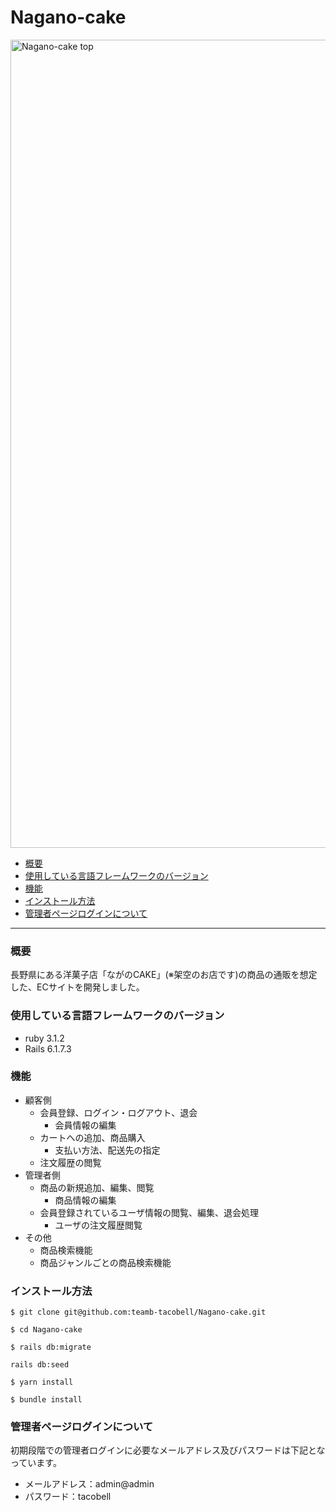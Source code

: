 # Nagano-cake
<img width="1293" alt="Nagano-cake top" src="https://user-images.githubusercontent.com/123624971/226805920-33a4b4b8-24d6-4ccf-af49-a11bc64084b0.png">

* [概要](#概要)
* [使用している言語フレームワークのバージョン](#使用している言語フレームワークのバージョン)
* [機能](#機能)
* [インストール方法](#インストール方法)
* [管理者ページログインについて](#管理者ページログインについて)

---

### 概要
長野県にある洋菓子店「ながのCAKE」(※架空のお店です)の商品の通販を想定した、ECサイトを開発しました。

### 使用している言語フレームワークのバージョン
- ruby 3.1.2
- Rails 6.1.7.3

### 機能
- 顧客側
  - 会員登録、ログイン・ログアウト、退会
    - 会員情報の編集 
  - カートへの追加、商品購入
    - 支払い方法、配送先の指定
  - 注文履歴の閲覧
- 管理者側
  - 商品の新規追加、編集、閲覧
    - 商品情報の編集
  - 会員登録されているユーザ情報の閲覧、編集、退会処理
    - ユーザの注文履歴閲覧
- その他
  - 商品検索機能
  - 商品ジャンルごとの商品検索機能

### インストール方法
~~~
$ git clone git@github.com:teamb-tacobell/Nagano-cake.git
~~~
~~~
$ cd Nagano-cake
~~~
~~~
$ rails db:migrate
~~~
~~~
rails db:seed
~~~
~~~
$ yarn install
~~~
~~~
$ bundle install
~~~

### 管理者ページログインについて
初期段階での管理者ログインに必要なメールアドレス及びパスワードは下記となっています。
- メールアドレス：admin@admin
- パスワード：tacobell